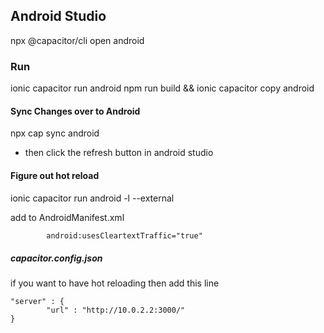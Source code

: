 
## Android Studio 

npx @capacitor/cli open android


### Run
ionic capacitor run android
npm run build && ionic capacitor copy android

#### Sync Changes over to Android
npx cap sync android
* then click the refresh button in android studio



#### Figure out hot reload
ionic capacitor run android -l --external


add to AndroidManifest.xml
```xml
        android:usesCleartextTraffic="true"

```

##### capacitor.config.json
if you want to have hot reloading then add this line
```
"server" : {
        "url" : "http://10.0.2.2:3000/"
}
```
